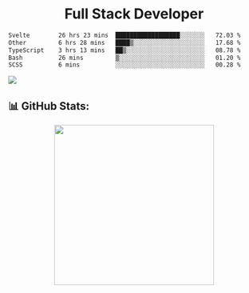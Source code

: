   <h1 align="center" font="bold">
Full Stack Developer 
</h1>


 <!--START_SECTION:waka-->

```txt
Svelte        26 hrs 23 mins  ██████████████████░░░░░░░   72.03 %
Other         6 hrs 28 mins   ████▒░░░░░░░░░░░░░░░░░░░░   17.68 %
TypeScript    3 hrs 13 mins   ██▒░░░░░░░░░░░░░░░░░░░░░░   08.78 %
Bash          26 mins         ▒░░░░░░░░░░░░░░░░░░░░░░░░   01.20 %
SCSS          6 mins          ░░░░░░░░░░░░░░░░░░░░░░░░░   00.28 %
```

<!--END_SECTION:waka-->

  <p align="start">
   
<a href="https://linkedin.com/in/Abhishek">
<img src="https://skillicons.dev/icons?i=cpp,java,python,html,css,js,postgres,mongodb,linux,bash,git,github,react,express,nodejs,nextjs,gcp,docker,vscode,postman,powershell,githubactions,&theme=dark&perline=10" />
</a>
</p>



## 📊 GitHub Stats:

 <div align="center">

 <!-- github streak start -->

<img width=320 src="https://github-readme-streak-stats.herokuapp.com/?user=Abhishek9503&layout=compact"  />

<!-- github streak end -->
